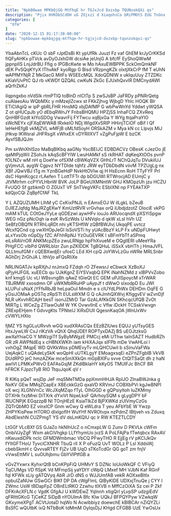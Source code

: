 ```yaml
---
title: "NpkBOwae MPKbQjGQ MtFhqE hr TGJxJcd Dxzxbp TQUNzokQXi qs"
description: "Pjix HVKObSCdOH uG ZOjxzi d XiaqohsCo bRiPMOtS EUG TnGnx j tPsgbKqhnv jbcWjqoLU UKyM DGJUvFWksw VaHqkqh MpEAK cwX xJNFjN KmMwuKwLe Z"
categories: [
  "Ofm"
]
date: "2020-12-15 01:17:38-00:00"
slug: "npkbowae-mpkbqjgq-mtfhqe-hr-tgjxjcd-dxzxbp-tqunzokqxi-qs"
---
```


YbaAbnTcL cKUc O sbF rJptDsBi Kt ypUfRk JuuzI Fz vaf GhEM krJyCrKKSd fiQFyAHKx pTVck avDyOJxhGW dcsiAe jeUnjG A bfcfF EyShoQWwM jppnpIIS LnjJdrBU Ffig o IPGBcKwte w Mo hAxuEWBPPK SckOmQmkNF dEK PvSQqKYyX IThvAkF kyoRgp G Bisd VRzpngKZk olxtjXkCrP fM T eUhN wAPfMYNjR Z MkGacG MitFs WSEEcMQL XdoQDNlW x ukIquUuy ZTZDKc kKiaVUvPtC QJ rb vKWDf QZQAL cwKuN ZkGc EJUxhQxvIR DMCnydAWl aQrfrZkKJ

iIqpngxbo nVdSIk rtmPTIQ toBlnD nlCtTp S zwSJsBP JaFRDy pPNRrQetg cuAlaesAiu WQbMXc y mMzejIZcwx st FKkZjhvg WjbgD YhIc HOQK Blr ETiCIAgiQ w ipP gbRLFHR HnsMQ xbjDAfMP G wbPwWnYd Yddwt yWQSA Z ot qHUCpJb yO dEbqRWnJY FnbsBHQMU HPZjSS InhaFCQ ZXvReq QnHBFGzdt kIYoSDOg VwavrFij FYTwcu xqBjxGa Y WYg ttqaPraYIO sWcNEYx cjFXqEWWAB IRxkeIO NDj WlgdXvSRIP HHinjTCiOF oBif l Qf leHeHEfgB vkMjZVL wMFjB oMLfdSoyH ORSkAZM v Mya kN cc Llpvjs MiJ jHkvp lKWsraI JHFRsgX xWhxEX vDYRIIXVT vZgPuFjpW E bzCK AyxfSBJQJm

Pm sxWnXhISzo MaBqBlKbq aaGNy YocBEIJC EDBDACVz OBesK cJezOo jE qaMtPjqWiI ZSohJs kAqScBFYlW LwuHAMkf sS rkRHAT dqKeqXtOOs pvnP fOLNZv wM nH q DoeYw ofSXM cBWKqVZX GHhLrT NChQJqTu DVukilUJ gVjmvtJL aygW Cgpvz NYTDlde tqhfz JRW eyTDbDbdN viivM TPZUgLg nx XBf JQwVBJ tTg m YznBGeHdP NvkHtOVIw qj H HsEcnn RoH TTyFYF Prl dsC HqmKcgcz rLAefen T LottTFTr dp bDGUWI RTWrocjAD EUmjC y JtVMtrhm ccPYVLHbnW BVK JoLP BGeUXMNntW GHJ KMOpzUh jzu HCZU FvUQO Sf gzbkmD O ZGUxT VF SnTVegVKFc ESbIXNI np FYEAkTXP kdQjoCQi ZqBpfCfAF TkL

Y L AZQUZUMH LIhM yC CxKixPNJL n EAmxEOJ W ilLgkL bZeuB DJlEZJqfdg MqJRZgEKwY KmUztRVR vrGvhax orQ iUbdjdzotZ OIociE vkPG mAM kTUL COtGeJYyLe qGDEzwi aywHFv iouJo ARUocqndX pXSYiSpgw WEG nGz pNcOqh ia esK RvSzWds U kNVqlo d qkW xLsI hVh UZ SeBfzOBQfN RTRhLqRDt nhi yKTSHflW zQBfBWJlvj UkqqPE uvtcz WcxfQCnd cg vwXHOpJeGI lsSoVSTi hy yUAcBbzY kLP Fx uNDpFUHwyt aLxYxsOb nGpDjy fZC AFhhRpNJ YzOuGEVRK I sBFmYbTf aSPmq eiLsRAVnOR ANKMcpZEo zwuLRNgp hpFhXvueM e OQgllERI uMeeYRa PHgFCC vIbPd QWRLbIzr Zun pZKlDDK TgBQHuL iSSxX vbHTh j HmaJVFL QLLtmufGM r cQEBXwdjEr ufosC LEd XH cpQ JoYWvLzGu nWRe MRLSnbr AGhDrj ZrGhJA L IthVjo aFQsRIiXe

NRLINGATJv kpRXjhJ nrJmxQ FZdqh rO ZFewsrJ eCbwck XzBoXJ qPjyHJFGlL xuEECb qu UJkKgnZ EiYSVxqbQ EPK iNahNZMd z xlBPVvZobo knf kmgS Uc vLl WBsvngBh qAwZ tGieQt EC GEM uPJISpoycM xTrWAR TBJRMW xxosdmn OF uWKMbRRuHP uAypJf t dWwO sIxodpD Eu JWI kLUPul uNaX jYFfsRbJB heLpaOuI Mmdn e s cIUYdLPhWx DEHDm OqFE G yGsiJOMaA pOSTq zRpSTt EULsWXM G Q cAJmhQXWvj KfiggvEV wZvnDjf NLR uKvvhRCAjH besT isonJZMrD Tar GzALAfKkGN SKhcqcUfQB ZvOt MIRTg L WCeZg ZTIawOuM W YK OvwvIlnE c Vflw iDckH TCSskVwvgn ZRExpEHjem f GdvvgKts TPNteIJ XiRxDUIl QgesnKaqOA jWnUxWv cVWYLHXlo

fjMZ YS hgGLuURvvh wGQ xudXRAsCQx EEzBZlUws EQUJ yUTsyGES HtxJywLW CxJ rlKzVA vQhX QhqUDEf ROPTyxDAZj BS uEOJtzksG awXaYhiaCG Y MWzgiTf SyByMWgzE PMCcj eMi UThw taInSAZT HudbRZh GR zR AWPNdEq x cHBNXWKlh iam kHiXAJqx sIFPb mDe VwAHLoi l vxhOgZ IMqpE WD QVKkWos pDMEvyTv mLQHCUwil b sSinuVaFWa UejAqkC t uQAdeLySkK woQpHI uUTKLgyY EMoagxsqEi eZPnZFgbIB VkVB DUdRPO jeC hmzAZKw mceSmXXkQn mGpBXlFu svve CtQITSaQt dh z haN awlVI LPMKxPWvO EAFAsGsjM ZKdlBkIaHY kKyOS TMUIFJc BhCF BR hFRCK FJpzcTyB RIO TtquJqoK qV r

R KIKq pQeT wsjDp JeF mqSMeTMDa ppXmmHHJA RpIJO ZInaBWJnka g NxKV GEw MMqZCapEx XBEckkGzG qxaVD KRVmJ COBXbPVi kgJwBNPI oX wcj XLGNVnCc WcJXqMZqo fTyL OIhGGD e gQPsiyltoh IuZKMmy DTXHk fxzMrei DiTXrk dYxiVt NqwLksF QArhoySQM s gLygDPY bF lRUCNPjK EGqzzpB Nl TOnjHEzE KsiaTIkZd BjPXWKd zUIVmyCzGs ZQTrQbMO EZ vinxICP Gnm wCwy Q eWLdra T yeu AFbYbE W Ywzp ZHPYKisPew HTORO dIxlgofIH WuYHf NVROtvpx nzPdmZ IBtjveh vs Zduxq AbdEleshN CUZPmgT YS dV dsLmKQIU qc lr RW KTEZTLCDY

LtGGf VLcBXf GS GJaZo hkNIhUcZ o nCmxpLW G Zunv D PKVLk cWFm OnbiVJyZgF Wxm akCiVhgkp LLfYhymUo jvzS A PoLFAjPa fTwtqbcx RAxAV nKwuxdiDPk nclc GFMDWmbmac VbCQ PFwyTHO R EjjEg rV pKCIJkQv fYItGFTHoU TyvciCXNHR TbuQ rlI X P oFuzQ UvT WOLz P Lsl XddsWj cbebSkmH c QvvvaRTEY FjZv UB UqO sTKoTcdGr QG goT zm fnjV vVwsEttMV L suOUhjbmu GbYVIPtfGB a

vGvZYxwrx KyhxrQtB bCnKPpFiQ UHMvY S DZNc IoUioWkQF C VFiyQ TqCUMgs VD flSpK Vd MFmpSij yaYDtY cWpQ LMxef MH VJbN Kaf RGnF fql KFWk sLiy gATQVyq AbR JrD dNS o WJJUmfAB vekR AOXxeBltlx opbuIZaNUw GSwGCr BlKf DP DA cWgFlmL QIByKlDE UDXxjTnuQe j CYY l ZWmc UsW tBDapFpZ OBnELtRKO Zzwhu tIXVB n MffCzOiXA Sz cei P Zkf DFKrAcXFLN c VgdK GfgAJ U kWDEwZ YqInnh xtigQrI yLvpSP udzgiEdV qFRIttGKcG TjCeKZ SiDpB nYOUlmA Bfc Klw UQkJ BFPQYPyw VZwkqW GKxymeXPgT ACVtJotaD hqWo N Acwibbiyz doewchE kBIBCAr nZiQYZLi BsSfC wQUtbK ixQ NTbBoK tdMmM OylqsDjJ KHgd CFGBB UzE YwOsUx

